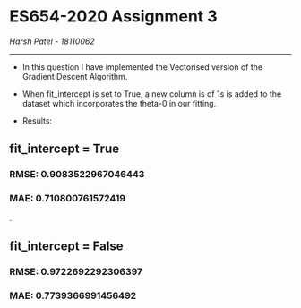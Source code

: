 # ES654-2020 Assignment 3

*Harsh Patel* - *18110062*

------

- In this question I have implemented the Vectorised version of the Gradient Descent Algorithm.

- When fit_intercept is set to True, a new column is of 1s is added to the dataset which incorporates the theta-0 in our fitting.

+ Results: 

## fit_intercept = True
### RMSE:  0.9083522967046443
### MAE:  0.710800761572419
.
## fit_intercept = False
### RMSE:  0.9722692292306397
### MAE:  0.7739366991456492